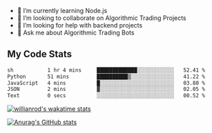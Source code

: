 
- 🌱 I’m currently learning Node.js
- 👯 I’m looking to collaborate on Algorithmic Trading Projects
- 🤔 I’m looking for help with backend projects
- 💬 Ask me about Algorithmic Trading Bots

## My Code Stats

<!--START_SECTION:waka-->

```txt
sh           1 hr 4 mins     █████████████░░░░░░░░░░░░   52.41 %
Python       51 mins         ██████████▒░░░░░░░░░░░░░░   41.22 %
JavaScript   4 mins          █░░░░░░░░░░░░░░░░░░░░░░░░   03.80 %
JSON         2 mins          ▓░░░░░░░░░░░░░░░░░░░░░░░░   02.05 %
Text         0 secs          ░░░░░░░░░░░░░░░░░░░░░░░░░   00.52 %
```

<!--END_SECTION:waka-->

[![willianrod's wakatime stats](https://github-readme-stats.vercel.app/api/wakatime?username=holdandup&layout=compact&theme=react&custom_title=Wakatime%20All%20Time%20Stats&langs_count=8)](https://github.com/anuraghazra/github-readme-stats)

[![Anurag's GitHub stats](https://github-readme-stats.vercel.app/api?username=Kevinbarrero)](https://github.com/anuraghazra/github-readme-stats)




